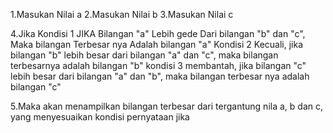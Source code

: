 1.Masukan Nilai a
2.Masukan Nilai b
3.Masukan Nilai c

4.Jika
Kondisi 1
JIKA Bilangan "a" Lebih gede Dari bilangan "b" dan "c",
Maka bilangan Terbesar nya Adalah bilangan "a"
Kondisi 2
Kecuali, jika bilangan "b" lebih besar dari bilangan "a" dan "c",
maka bilangan terbesarnya adalah bilangan "b"
kondisi 3
membantah, jika bilangan "c" lebih besar dari bilangan "a" dan "b",
maka bilangan terbesar nya adalah bilangan "c"

5.Maka akan menampilkan bilangan terbesar dari tergantung nila a, b dan c, yang menyesuaikan kondisi pernyataan jika